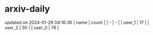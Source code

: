 # arxiv-daily
updated on 2024-01-29 04:16:36
| name | count |
| - | - |
| user_1 | 17 |
| user_2 | 50 |
| user_0 | 76 |
